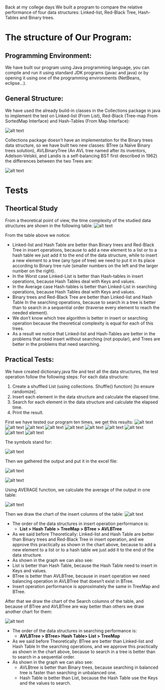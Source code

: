 Back at my college days We built a program to compare the relative performance of four data structures: Linked-list, Red-Black Tree, Hash-Tables and Binary trees.

# The structure of Our Program:

## Programming Environment:
We have built our program using Java programming language, you can compile and run it using standard JDK programs (javac and java) or by opening it using one of the programming environments (NetBeans, eclipse…).

## General Structure:
We have used the already build-in classes in the Collections package in java to implement the test on Linked-list (From List), Red-Black (Tree-map From SortedMap Interface) and Hash-Tables (From Map Interface):

![alt text](https://raw.githubusercontent.com/NidalShater/DataStructuresPerfromanceComparison/master/tests/1.jpg)

Collections package doesn’t have an implementation for the Binary trees data structure, so we have built two new classes: BTree (a Naïve Binary trees solution), AVLBinaryTree (An AVL tree named after its inventors, Adelson-Velskii, and Landis is a self-balancing BST first described in 1962) the differences between the two Trees are:

![alt text](https://raw.githubusercontent.com/NidalShater/DataStructuresPerfromanceComparison/master/tests/Btree%20and%20AVL%20Binary%20tree.PNG)


# Tests
## Theortical Study
From a theoretical point of view, the time complexity of the studied data structures are shown in the following table:
![alt text](https://raw.githubusercontent.com/NidalShater/DataStructuresPerfromanceComparison/master/tests/Theoretical%20Complexity.PNG)

From the table above we notice:
*	Linked-list and Hash Table are better than Binary trees and Red-Black Tree in insert operations, because to add a new element to a list or to a hash table we just add it to the end of the data structure, while to insert a new element to a tree (any type of tree) we need to put it in its place according to Binary tree rule (smaller numbers on the left and the larger number on the right).
*	In the Worst case Linked-List is better than Hash-tables in insert operations, because Hash Tables deal with Keys and values.
*	In the Average case Hash-tables is better than Linked-List in searching operations, because Hash Tables deal with Keys and values.
*	Binary trees and Red-Black Tree are better than Linked-list and Hash Table In the searching operations, because to search in a tree is better than to search in a sequential order (traverse every element to reach the needed element).
*	We don’t know which tree algorithm is better in insert or searching operation because the theoretical complexity is equal for each of this trees.
*	As a result we notice that Linked-list and Hash-Tables are better in the problems that need insert without searching (not popular), and Trees are better in the problems that need searching.
## Practical Tests:
We have created dictionary.java file and test all the data structures, the test operation follow the following steps:
For each data structure:
1)	Create a shuffled List (using collections. Shuffle() function) [to ensure randomize].
2)	Insert each element in the data structure and calculate the elapsed time.
3)	Search for each element in the data structure and calculate the elapsed time.
4)	Print the result.

First we have tested our program ten times, we get this results:
![alt text](https://raw.githubusercontent.com/NidalShater/DataStructuresPerfromanceComparison/master/tests/Test1.PNG)
![alt text](https://raw.githubusercontent.com/NidalShater/DataStructuresPerfromanceComparison/master/tests/Test2.PNG)
![alt text](https://raw.githubusercontent.com/NidalShater/DataStructuresPerfromanceComparison/master/tests/Test3.PNG)
![alt text](https://raw.githubusercontent.com/NidalShater/DataStructuresPerfromanceComparison/master/tests/Test4.PNG)
![alt text](https://raw.githubusercontent.com/NidalShater/DataStructuresPerfromanceComparison/master/tests/Test5.PNG)
![alt text](https://raw.githubusercontent.com/NidalShater/DataStructuresPerfromanceComparison/master/tests/Test6.PNG)
![alt text](https://raw.githubusercontent.com/NidalShater/DataStructuresPerfromanceComparison/master/tests/Test7.PNG)
![alt text](https://raw.githubusercontent.com/NidalShater/DataStructuresPerfromanceComparison/master/tests/Test8.PNG)
![alt text](https://raw.githubusercontent.com/NidalShater/DataStructuresPerfromanceComparison/master/tests/Test9.PNG)
![alt text](https://raw.githubusercontent.com/NidalShater/DataStructuresPerfromanceComparison/master/tests/Test10.PNG)

The symbols stand for:

![alt text](https://raw.githubusercontent.com/NidalShater/DataStructuresPerfromanceComparison/master/tests/Symbols.PNG)

Then we gathered the output and put it in the excel file:

![alt text](https://raw.githubusercontent.com/NidalShater/DataStructuresPerfromanceComparison/master/tests/Results%20in%20Excel%201.PNG)

![alt text](https://raw.githubusercontent.com/NidalShater/DataStructuresPerfromanceComparison/master/tests/Results%20in%20Excel%202.PNG)

Using AVERAGE function, we calculate the average of the output in one table:

![alt text](https://raw.githubusercontent.com/NidalShater/DataStructuresPerfromanceComparison/master/tests/Results%20in%20Excel%20Average.PNG)

Then we draw the chart of the insert columns of the table:
![alt text](https://raw.githubusercontent.com/NidalShater/DataStructuresPerfromanceComparison/master/tests/First%20Insert%20Performance.PNG)

* The order of the data structures in insert operation performance is:
  * __List > Hash Table > TreeMap > BTree > AVLBTree__
* As we said before Theoretically: Linked-list and Hash Table are better than Binary trees and Red-Black Tree in insert operation, and we approve this practically as shown in the chart above, because to add a new element to a list or to a hash table we just add it to the end of the data structure.
*	As shown in the graph we can also see:
* List is better than Hash Table, because the Hash Table need to insert in Keys and values.
* BTree is better than AVLBTree, because in insert operation we need balancing operation in AVLBTree that doesn’t exist in BTree.
* Insert operation performance is approximately the same in TreeMap and BTree.

After that we draw the chart of the Search columns of the table, and because of BTree and AVLBTree are way better than others we draw another chart for them:

![alt text](https://raw.githubusercontent.com/NidalShater/DataStructuresPerfromanceComparison/master/tests/First%20Search%20Performance.PNG)

* The order of the data structures in searching performance is:
  * __AVLBTree > BTree> Hash Table> List > TreeMap__
* As we said before Theoretically: BTree are better than Linked-list and Hash Table In the searching operations, and we approve this practically as shown in the chart above, because to search in a tree is better than to search in a sequential order.
* As shown in the graph we can also see:
  * AVLBtree is better than Binary trees, because searching in balanced tree is faster than searching in unbalanced one.
  * Hash Table is better than List, because the Hash Table use the Keys and the values to search.
